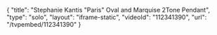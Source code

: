 {
    "title": "Stephanie Kantis \"Paris\" Oval and Marquise 2Tone Pendant",
    "type": "solo",
    "layout": "iframe-static",
    "videoId": "112341390",
    "url": "\/tvpembed\/112341390"
}